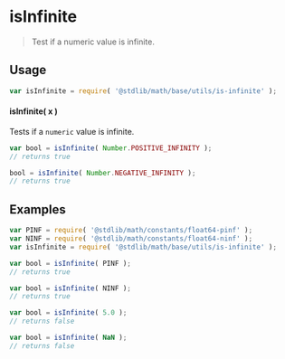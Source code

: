isInfinite
===

> Test if a numeric value is infinite.


<section class="usage">

## Usage

``` javascript
var isInfinite = require( '@stdlib/math/base/utils/is-infinite' );
```

#### isInfinite( x )

Tests if a `numeric` value is infinite.

``` javascript
var bool = isInfinite( Number.POSITIVE_INFINITY );
// returns true

bool = isInfinite( Number.NEGATIVE_INFINITY );
// returns true
```

<!-- </usage> -->


<section class="examples">

## Examples

``` javascript
var PINF = require( '@stdlib/math/constants/float64-pinf' );
var NINF = require( '@stdlib/math/constants/float64-ninf' );
var isInfinite = require( '@stdlib/math/base/utils/is-infinite' );

var bool = isInfinite( PINF );
// returns true

var bool = isInfinite( NINF );
// returns true

var bool = isInfinite( 5.0 );
// returns false

var bool = isInfinite( NaN );
// returns false
```

<!-- </examples> -->


<section class="links">

<!-- </links> -->
